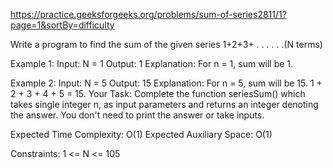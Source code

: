 https://practice.geeksforgeeks.org/problems/sum-of-series2811/1?page=1&sortBy=difficulty

Write a program to find the sum of the given series 1+2+3+ . . . . . .(N terms) 

Example 1:
Input:
N = 1
Output: 1
Explanation: For n = 1, sum will be 1.

Example 2:
Input:
N = 5
Output: 15
Explanation: For n = 5, sum will be 15.
1 + 2 + 3 + 4 + 5 = 15.
Your Task:
Complete the function seriesSum() which takes single integer n, as input parameters and returns an integer denoting the answer. You don't need to print the answer or take inputs.

Expected Time Complexity: O(1)
Expected Auxiliary Space: O(1)

Constraints:
1 <= N <= 105

